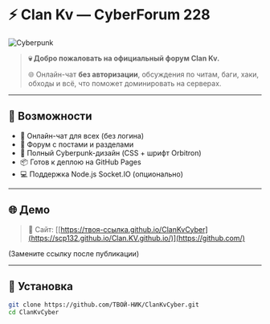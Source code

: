 # ⚡ Clan Kv — CyberForum 228

![Cyberpunk](https://media.discordapp.net/attachments/975425337011867740/1025832519968510020/BRAZIL1-1.gif)

> **💀 Добро пожаловать на официальный форум Clan Kv.**
>  
> 🌐 Онлайн-чат **без авторизации**, обсуждения по читам, баги, хаки, обходы и всё, что поможет доминировать на серверах.

---

## 🚀 Возможности

- 💬 Онлайн-чат для всех (без логина)
- 📂 Форум с постами и разделами
- 🎨 Полный Cyberpunk-дизайн (CSS + шрифт Orbitron)
- 📦 Готов к деплою на GitHub Pages
- 💻 Поддержка Node.js Socket.IO (опционально)

---

## 🌐 Демо

> 🔗 Сайт: [[https://твоя-ссылка.github.io/ClanKvCyber](https://scp132.github.io/Clan.KV.github.io/)](https://github.com/)

(Замените ссылку после публикации)

---

## 🧪 Установка

```bash
git clone https://github.com/ТВОЙ-НИК/ClanKvCyber.git
cd ClanKvCyber
